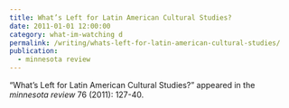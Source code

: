 ```yaml
---
title: What’s Left for Latin American Cultural Studies?
date: 2011-01-01 12:00:00
category: what-im-watching d
permalink: /writing/whats-left-for-latin-american-cultural-studies/
publication:
  - minnesota review
---
```

“What’s Left for Latin American Cultural Studies?” appeared in the <em>minnesota review</em> 76 (2011): 127-40.

